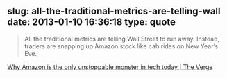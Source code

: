 slug: all-the-traditional-metrics-are-telling-wall
date: 2013-01-10 16:36:18
type: quote
---

> All the traditional metrics are telling Wall Street to run away. Instead, traders are snapping up Amazon stock like cab rides on New Year’s Eve.

[Why Amazon is the only unstoppable monster in tech today | The Verge](http://www.theverge.com/2013/1/7/3847116/why-amazon-stock-record-unstoppable-monster)

